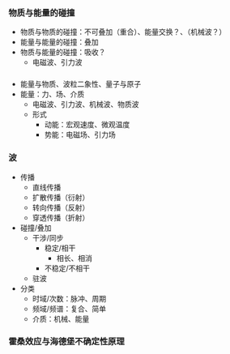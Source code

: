 ### 物质与能量的碰撞
- 物质与物质的碰撞：不可叠加（重合）、能量交换？、（机械波？）
- 能量与能量的碰撞：叠加
- 物质与能量的碰撞：吸收？
  - 电磁波、引力波

###
- 能量与物质、波粒二象性、量子与原子
- 能量：力、场、介质
  - 电磁波、引力波、机械波、物质波
  - 形式
    - 动能：宏观速度、微观温度
    - 势能：电磁场、引力场


### 波
- 传播
  - 直线传播
  - 扩散传播（衍射）
  - 转向传播（反射）
  - 穿透传播（折射）
- 碰撞/叠加
  - 干涉/同步
    - 稳定/相干
      - 相长、相消
    - 不稳定/不相干
  - 驻波
- 分类
  - 时域/次数：脉冲、周期
  - 频域/频谱：复合、简单
  - 介质：机械、能量

### 霍桑效应与海德堡不确定性原理
